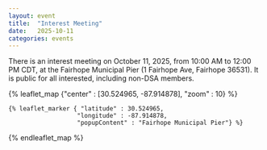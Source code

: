 ```yaml
---
layout: event
title:  "Interest Meeting"
date:   2025-10-11
categories: events
---
```


There is an interest meeting on October 11, 2025, from 10:00 AM to 12:00 PM CDT, at the Fairhope Municipal Pier (1 Fairhope Ave, Fairhope 36531). It is public for all interested, including non-DSA members.

{% leaflet_map {"center" : [30.524965, -87.914878],
                 "zoom" : 10} %}
    
    {% leaflet_marker { "latitude" : 30.524965,
                       "longitude" : -87.914878,
                       "popupContent" : "Fairhope Municipal Pier"} %}

{% endleaflet_map %}